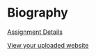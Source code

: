 # Biography

[Assignment Details](/homework/biography)

[View your uploaded website](https://mpaulweeks.github.io/cfc2017/students/sofia/biography/)
